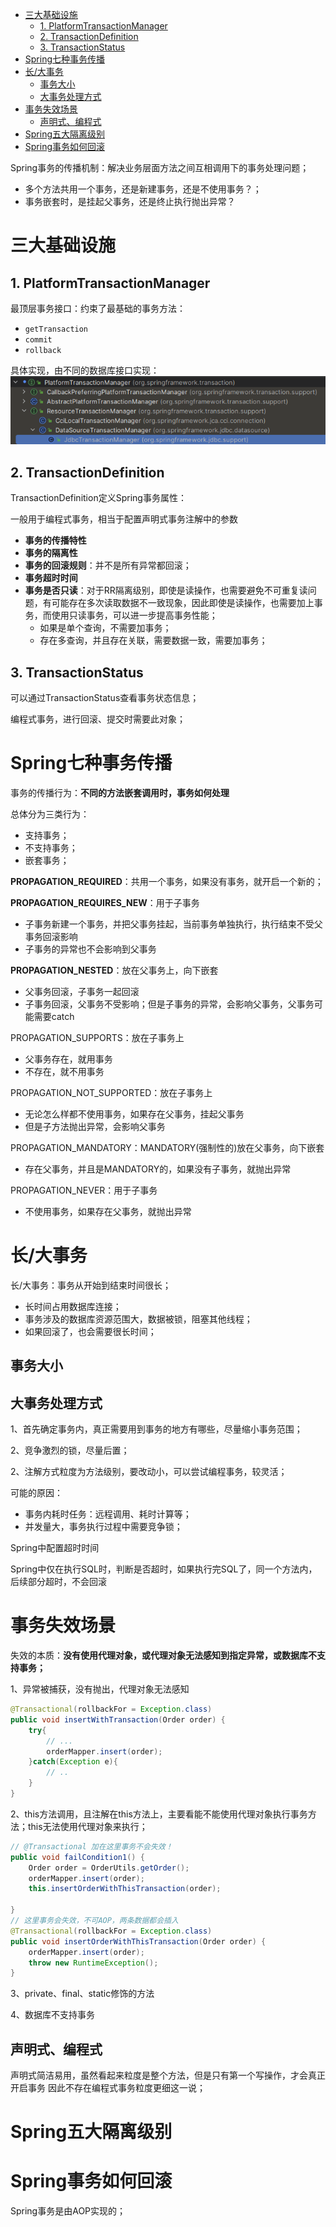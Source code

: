 - [三大基础设施](#三大基础设施)
	- [1. PlatformTransactionManager](#1-platformtransactionmanager)
	- [2. TransactionDefinition](#2-transactiondefinition)
	- [3. TransactionStatus](#3-transactionstatus)
- [Spring七种事务传播](#spring七种事务传播)
- [长/大事务](#长大事务)
	- [事务大小](#事务大小)
	- [大事务处理方式](#大事务处理方式)
- [事务失效场景](#事务失效场景)
	- [声明式、编程式](#声明式编程式)
- [Spring五大隔离级别](#spring五大隔离级别)
- [Spring事务如何回滚](#spring事务如何回滚)


Spring事务的传播机制：解决业务层面方法之间互相调用下的事务处理问题；
- 多个方法共用一个事务，还是新建事务，还是不使用事务？；
- 事务嵌套时，是挂起父事务，还是终止执行抛出异常？

# 三大基础设施
## 1. PlatformTransactionManager

最顶层事务接口：约束了最基础的事务方法：
- `getTransaction`
- `commit`
- `rollback`

具体实现，由不同的数据库接口实现：
![](../images/transactionManager.png)


## 2. TransactionDefinition
TransactionDefinition定义Spring事务属性：

一般用于编程式事务，相当于配置声明式事务注解中的参数

- **事务的传播特性**
- **事务的隔离性**
- **事务的回滚规则**：并不是所有异常都回滚；
- **事务超时时间**
- **事务是否只读**：对于RR隔离级别，即使是读操作，也需要避免不可重复读问题，有可能存在多次读取数据不一致现象，因此即使是读操作，也需要加上事务，而使用只读事务，可以进一步提高事务性能；
  - 如果是单个查询，不需要加事务；
  - 存在多查询，并且存在关联，需要数据一致，需要加事务；

## 3. TransactionStatus

可以通过TransactionStatus查看事务状态信息；

编程式事务，进行回滚、提交时需要此对象；

# Spring七种事务传播

事务的传播行为：**不同的方法嵌套调用时，事务如何处理**

总体分为三类行为：
- 支持事务；
- 不支持事务；
- 嵌套事务；

**PROPAGATION_REQUIRED**：共用一个事务，如果没有事务，就开启一个新的；

**PROPAGATION_REQUIRES_NEW**：用于子事务

- 子事务新建一个事务，并把父事务挂起，当前事务单独执行，执行结束不受父事务回滚影响
- 子事务的异常也不会影响到父事务

**PROPAGATION_NESTED**：放在父事务上，向下嵌套
- 父事务回滚，子事务一起回滚
- 子事务回滚，父事务不受影响；但是子事务的异常，会影响父事务，父事务可能需要catch

PROPAGATION_SUPPORTS：放在子事务上
- 父事务存在，就用事务
- 不存在，就不用事务

PROPAGATION_NOT_SUPPORTED：放在子事务上
- 无论怎么样都不使用事务，如果存在父事务，挂起父事务
- 但是子方法抛出异常，会影响父事务

PROPAGATION_MANDATORY：MANDATORY(强制性的)放在父事务，向下嵌套
- 存在父事务，并且是MANDATORY的，如果没有子事务，就抛出异常

PROPAGATION_NEVER：用于子事务
- 不使用事务，如果存在父事务，就抛出异常

# 长/大事务

长/大事务：事务从开始到结束时间很长；
- 长时间占用数据库连接；
- 事务涉及的数据库资源范围大，数据被锁，阻塞其他线程；
- 如果回滚了，也会需要很长时间；

## 事务大小



## 大事务处理方式

1、首先确定事务内，真正需要用到事务的地方有哪些，尽量缩小事务范围；

2、竞争激烈的锁，尽量后置；

2、注解方式粒度为方法级别，要改动小，可以尝试编程事务，较灵活；



可能的原因：
- 事务内耗时任务：远程调用、耗时计算等；
- 并发量大，事务执行过程中需要竞争锁；

Spring中配置超时时间

Spring中仅在执行SQL时，判断是否超时，如果执行完SQL了，同一个方法内，后续部分超时，不会回滚

# 事务失效场景
失效的本质：**没有使用代理对象，或代理对象无法感知到指定异常，或数据库不支持事务；**

1、异常被捕获，没有抛出，代理对象无法感知
```java
@Transactional(rollbackFor = Exception.class)
public void insertWithTransaction(Order order) {
    try{
        // ...
        orderMapper.insert(order);
    }catch(Exception e){
        // ..
    }
}
```

2、this方法调用，且注解在this方法上，主要看能不能使用代理对象执行事务方法；this无法使用代理对象来执行；
```java
// @Transactional 加在这里事务不会失效！
public void failCondition1() {
    Order order = OrderUtils.getOrder();
    orderMapper.insert(order);
    this.insertOrderWithThisTransaction(order);

}
// 这里事务会失效，不可AOP，两条数据都会插入
@Transactional(rollbackFor = Exception.class)
public void insertOrderWithThisTransaction(Order order) {
    orderMapper.insert(order);
    throw new RuntimeException();
}
```
3、private、final、static修饰的方法

4、数据库不支持事务

## 声明式、编程式

声明式简洁易用，虽然看起来粒度是整个方法，但是只有第一个写操作，才会真正开启事务
因此不存在编程式事务粒度更细这一说；


# Spring五大隔离级别



# Spring事务如何回滚

Spring事务是由AOP实现的；

